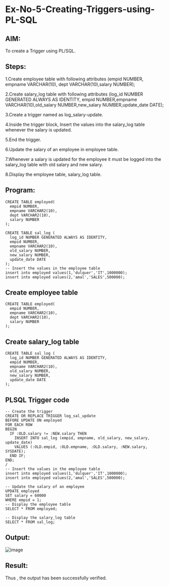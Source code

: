 # Ex-No-5-Creating-Triggers-using-PL-SQL
## AIM: 
To create a Trigger using PL/SQL.
## Steps:
1.Create employee table with following attributes (empid NUMBER, empname VARCHAR(10), dept VARCHAR(10),salary NUMBER);

2.Create salary_log table with following attributes (log_id NUMBER GENERATED ALWAYS AS IDENTITY, empid NUMBER,empname VARCHAR(10),old_salary NUMBER,new_salary NUMBER,update_date DATE);

3.Create a trigger named as log_salary-update.

4.Inside the trigger block, Insert the values into the salary_log table whenever the salary is updated.

5.End the trigger.

6.Update the salary of an employee in employee table.

7.Whenever a salary is updated for the employee it must be logged into the salary_log table with old salary and new salary.

8.Display the employee table, salary_log table.
## Program:
```
CREATE TABLE employed(
  empid NUMBER,
  empname VARCHAR2(10),
  dept VARCHAR2(10),
  salary NUMBER
);

CREATE TABLE sal_log (
  log_id NUMBER GENERATED ALWAYS AS IDENTITY,
  empid NUMBER,
  empname VARCHAR2(10),
  old_salary NUMBER,
  new_salary NUMBER,
  update_date DATE
);
-- Insert the values in the employee table
insert into employed values(1,'dulquer','IT',1000000);
insert into employed values(2,'amal','SALES',500000);
```
## Create employee table
```
CREATE TABLE employed(
  empid NUMBER,
  empname VARCHAR2(10),
  dept VARCHAR2(10),
  salary NUMBER
);
```
## Create salary_log table
```
CREATE TABLE sal_log (
  log_id NUMBER GENERATED ALWAYS AS IDENTITY,
  empid NUMBER,
  empname VARCHAR2(10),
  old_salary NUMBER,
  new_salary NUMBER,
  update_date DATE
);
```
## PLSQL Trigger code
```
-- Create the trigger
CREATE OR REPLACE TRIGGER log_sal_update
BEFORE UPDATE ON employed
FOR EACH ROW
BEGIN
  IF :OLD.salary != :NEW.salary THEN
    INSERT INTO sal_log (empid, empname, old_salary, new_salary, update_date)
    VALUES (:OLD.empid, :OLD.empname, :OLD.salary, :NEW.salary, SYSDATE);
  END IF;
END;
/
-- Insert the values in the employee table
insert into employed values(1,'dulquer','IT',1000000);
insert into employed values(2,'amal','SALES',500000);

-- Update the salary of an employee
UPDATE employed
SET salary = 60000
WHERE empid = 1;
-- Display the employee table
SELECT * FROM employed;

-- Display the salary_log table
SELECT * FROM sal_log;
```
## Output:
![image](https://github.com/shara56/Ex-No-5-Creating-Triggers-using-PL-SQL/assets/113497104/38a34453-1c04-47f8-8705-0334f0bfb34b)
## Result:
Thus , the output has been successfully verified.
